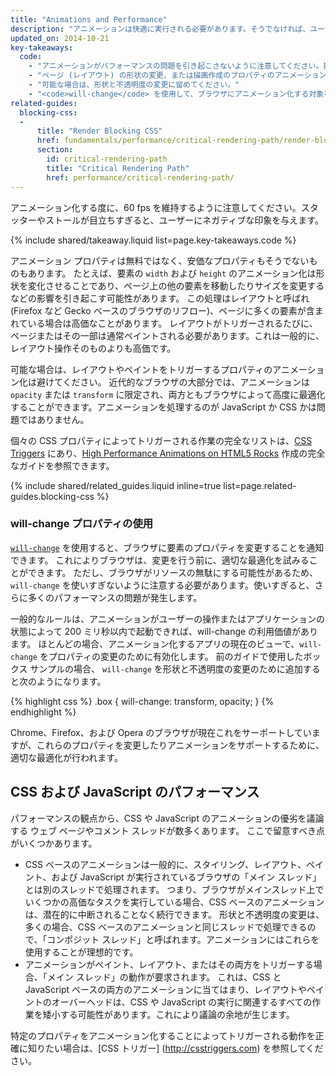 ```yaml
---
title: "Animations and Performance"
description: "アニメーションは快適に実行される必要があります。そうでなければ、ユーザーは操作性が悪いと感じます。"
updated_on: 2014-10-21
key-takeaways:
  code:
    - "アニメーションがパフォーマンスの問題を引き起こさないように注意してください。指定した CSS プロパティをアニメーション化するときの影響を理解するようにしてください。"
    - "ページ (レイアウト) の形状の変更、または描画作成のプロパティのアニメーション化は特に高価です。"
    - "可能な場合は、形状と不透明度の変更に留めてください。"
    - "<code>will-change</code> を使用して、ブラウザにアニメーション化する対象を通知します。"
related-guides:
  blocking-css:
  -
      title: "Render Blocking CSS"
      href: fundamentals/performance/critical-rendering-path/render-blocking-css.html
      section:
        id: critical-rendering-path
        title: "Critical Rendering Path"
        href: performance/critical-rendering-path/
---
```

<p class="intro">
  アニメーション化する度に、60 fps を維持するように注意してください。スタッターやストールが目立ちすぎると、ユーザーにネガティブな印象を与えます。
</p>

{% include shared/takeaway.liquid list=page.key-takeaways.code %}

アニメーション プロパティは無料ではなく、安価なプロパティもそうでないものもあります。 たとえば、要素の `width` および `height` のアニメーション化は形状を変化させることであり、ページ上の他の要素を移動したりサイズを変更するなどの影響を引き起こす可能性があります。 この処理はレイアウトと呼ばれ (Firefox など Gecko ベースのブラウザのリフロー)、ページに多くの要素が含まれている場合は高価なことがあります。 レイアウトがトリガーされるたびに、ページまたはその一部は通常ペイントされる必要があります。これは一般的に、レイアウト操作そのものよりも高価です。

可能な場合は、レイアウトやペイントをトリガーするプロパティのアニメーション化は避けてください。 近代的なブラウザの大部分では、アニメーションは `opacity` または `transform` に限定され、両方ともブラウザによって高度に最適化することができます。アニメーションを処理するのが JavaScript か CSS かは問題ではありません。

個々の CSS プロパティによってトリガーされる作業の完全なリストは、[CSS Triggers](http://csstriggers.com) にあり、[High Performance Animations on HTML5 Rocks](http://www.html5rocks.com/en/tutorials/speed/high-performance-animations/) 作成の完全なガイドを参照できます。

{% include shared/related_guides.liquid inline=true list=page.related-guides.blocking-css %}

### will-change プロパティの使用

[`will-change`](http://dev.w3.org/csswg/css-will-change/) を使用すると、ブラウザに要素のプロパティを変更することを通知できます。 これによりブラウザは、変更を行う前に、適切な最適化を試みることができます。 ただし、ブラウザがリソースの無駄にする可能性があるため、`will-change` を使いすぎないように注意する必要があります。使いすぎると、さらに多くのパフォーマンスの問題が発生します。

一般的なルールは、アニメーションがユーザーの操作またはアプリケーションの状態によって 200 ミリ秒以内で起動できれば、will-change の利用価値があります。 ほとんどの場合、アニメーション化するアプリの現在のビューで、`will-change` をプロパティの変更のために有効化します。 前のガイドで使用したボックス サンプルの場合、 `will-change` を形状と不透明度の変更のために追加すると次のようになります。

{% highlight css %}
.box {
  will-change: transform, opacity;
}
{% endhighlight %}

Chrome、Firefox、および Opera のブラウザが現在これをサーポートしていますが、これらのプロパティを変更したりアニメーションをサポートするために、適切な最適化が行われます。

## CSS および JavaScript のパフォーマンス

パフォーマンスの観点から、CSS や JavaScript のアニメーションの優劣を議論する ウェブ ページやコメント スレッドが数多くあります。 ここで留意すべき点がいくつかあります。

* CSS ベースのアニメーションは一般的に、スタイリング、レイアウト、ペイント、および JavaScript が実行されているブラウザの「メイン スレッド」とは別のスレッドで処理されます。 つまり、ブラウザがメインスレッド上でいくつかの高価なタスクを実行している場合、CSS ベースのアニメーションは、潜在的に中断されることなく続行できます。 形状と不透明度の変更は、多くの場合、CSS ベースのアニメーションと同じスレッドで処理できるので、「コンポジット スレッド」と呼ばれます。アニメーションにはこれらを使用することが理想的です。
* アニメーションがペイント、レイアウト、またはその両方をトリガーする場合、「メイン スレッド」の動作が要求されます。 これは、CSS と JavaScript ベースの両方のアニメーションに当てはまり、レイアウトやペイントのオーバーヘッドは、CSS や JavaScript の実行に関連するすべての作業を矮小する可能性があります。これにより議論の余地が生じます。

特定のプロパティをアニメーション化することによってトリガーされる動作を正確に知りたい場合は、[CSS トリガー] (http://csstriggers.com) を参照してください。


